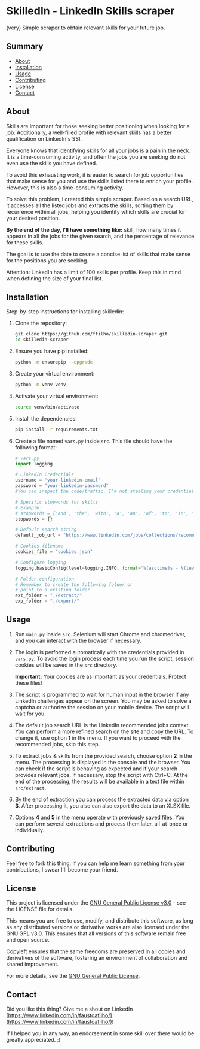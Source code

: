 # SkilledIn - LinkedIn Skills scraper

(very) Simple scraper to obtain relevant skills for your future job.

## Summary

- [About](#about)
- [Installation](#installation)
- [Usage](#usage)
- [Contributing](#contributing)
- [License](#license)
- [Contact](#contact)

## About

Skills are important for those seeking better positioning when looking for a job. Additionally, a well-filled profile with relevant skills has a better qualification on LinkedIn's SSI.

Everyone knows that identifying skills for all your jobs is a pain in the neck. It is a time-consuming activity, and often the jobs you are seeking do not even use the skills you have defined.

To avoid this exhausting work, it is easier to search for job opportunities that make sense for you and use the skills listed there to enrich your profile. However, this is also a time-consuming activity.

To solve this problem, I created this simple scraper. Based on a search URL, it accesses all the listed jobs and extracts the skills, sorting them by recurrence within all jobs, helping you identify which skills are crucial for your desired position.

**By the end of the day, I'll have something like:** skill, how many times it appears in all the jobs for the given search, and the percentage of relevance for these skills.

The goal is to use the date to create a concise list of skills that make sense for the positions you are seeking.

Attention: LinkedIn has a limit of 100 skills per profile. Keep this in mind when defining the size of your final list.

## Installation

Step-by-step instructions for installing skilledin:

1. Clone the repository:
   ```sh
   git clone https://github.com/ffilho/skilledin-scraper.git
   cd skilledin-scraper
2. Ensure you have pip installed:
    ```sh
    python -m ensurepip --upgrade
3. Create your virtual environment:
    ```sh
    python -m venv venv
4. Activate your virtual environment:
    ```sh
    source venv/bin/activate
5. Install the dependencies:
    ```sh
    pip install -r requirements.txt
6. Create a file named `vars.py` inside `src`. This file should have the following format:
    ```python
    # vars.py
    import logging

    # LinkedIn Credentials
    username = "your-linkedin-email"
    password = "your-linkedin-password"
    #You can inspect the code/traffic. I'm not stealing your credentials. I'm a gentleman.

    # Specific stopwords for skills
    # Example: 
    # stopwords = {'and', 'the', 'with', 'a', 'an', 'of', 'to', 'in', 'for'}
    stopwords = {}

    # Default search string
    default_job_url = "https://www.linkedin.com/jobs/collections/recommended/"

    # Cookies filename
    cookies_file = "cookies.json"

    # Configure logging
    logging.basicConfig(level=logging.INFO, format='%(asctime)s - %(levelname)s - %(message)s')

    # Folder configuration
    # Remember to create the following folder or
    # point to a existing folder
    ext_folder = "./extract/"
    exp_folder = "./export/"
    
## Usage
1. Run `main.py` inside `src`. Selenium will start Chrome and chromedriver, and you can interact with the browser if necessary.

2. The login is performed automatically with the credentials provided in `vars.py`. To avoid the login process each time you run the script, session cookies will be saved in the `src` directory.

   **Important:** Your cookies are as important as your credentials. Protect these files!

3. The script is programmed to wait for human input in the browser if any LinkedIn challenges appear on the screen. You may be asked to solve a captcha or authorize the session on your mobile device. The script will wait for you.

4. The default job search URL is the LinkedIn recommended jobs context. You can perform a more refined search on the site and copy the URL. To change it, use option **1** in the menu. If you want to proceed with the recommended jobs, skip this step.

5. To extract jobs & skills from the provided search, choose option **2** in the menu. The processing is displayed in the console and the browser. You can check if the script is behaving as expected and if your search provides relevant jobs. If necessary, stop the script with Ctrl+C. At the end of the processing, the results will be available in a text file within `src/extract`. 

6. By the end of extraction you can process the extracted data via option **3**. After processing it, you also can also export the data to an XLSX file.

6. Options **4** and **5** in the menu operate with previously saved files. You can perform several extractions and process them later, all-at-once or individually.

## Contributing
Feel free to fork this thing. If you can help me learn something from your contributions, I swear I'll become your friend.

## License

This project is licensed under the [GNU General Public License v3.0](LICENSE) - see the LICENSE file for details.

This means you are free to use, modify, and distribute this software, as long as any distributed versions or derivative works are also licensed under the GNU GPL v3.0. This ensures that all versions of this software remain free and open source.

Copyleft ensures that the same freedoms are preserved in all copies and derivatives of the software, fostering an environment of collaboration and shared improvement.

For more details, see the [GNU General Public License](https://www.gnu.org/licenses/gpl-3.0.en.html).

## Contact

Did you like this thing? Give me a shout on LinkedIn [https://www.linkedin.com/in/faustoafilho/](https://www.linkedin.com/in/faustoafilho/)!

If I helped you in any way, an endorsement in some skill over there would be greatly appreciated. :)
